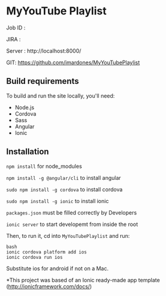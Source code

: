 # MyYouTube Playlist 

Job ID :

JIRA : 

Server : http://localhost:8000/

GIT: https://github.com/imardones/MyYouTubePlaylist


## Build requirements

To build and run the site locally, you'll need:

* Node.js
* Cordova
* Sass
* Angular
* Ionic

## Installation

`npm install` for node_modules

`npm install -g @angular/cli`  to install angular  

`sudo npm install -g cordova`  to install cordova  

`sudo npm install -g ionic`  to install ionic 

`packages.json`  must be filled correctly by Developers

`ionic server`  to start developemt from inside the root 


Then, to run it, cd into `MyYouTubePlaylist` and run:

`bash`  
`ionic cordova platform add ios`  
`ionic cordova run ios`  

Substitute ios for android if not on a Mac.


*This project was based of an Ionic ready-made app template (http://ionicframework.com/docs/) 


